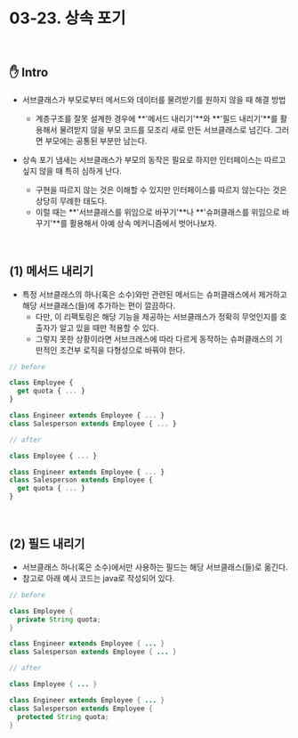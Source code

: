 # 03-23. 상속 포기

<br>

## :hand: Intro

- 서브클래스가 부모로부터 메서드와 데이터를 물려받기를 원하지 않을 때 해결 방법
  - 계층구조를 잘못 설계한 경우에 **'메서드 내리기'**와 **'필드 내리기'**를 활용해서 물려받지 않을 부모 코드를 모조리 새로 만든 서브클래스로 넘긴다. 그러면 부모에는 공통된 부분만 남는다.

- 상속 포기 냄새는 서브클래스가 부모의 동작은 필요로 하지만 인터페이스는 따르고 싶지 않을 때 특히 심하게 난다.
  - 구현을 따르지 않는 것은 이해할 수 있지만 인터페이스를 따르지 않는다는 것은 상당히 무례한 태도다.
  - 이럴 때는 **'서브클래스를 위임으로 바꾸기'**나 **'슈퍼클래스를 위임으로 바꾸기'**를 활용해서 아예 상속 메커니즘에서 벗어나보자.

<br>

## (1) 메서드 내리기

- 특정 서브클래스의 하나(혹은 소수)와만 관련된 메서드는 슈퍼클래스에서 제거하고 해당 서브클래스(들)에 추가하는 편이 깔끔하다.
  - 다만, 이 리팩토링은 해당 기능을 제공하는 서브클래스가 정확히 무엇인지를 호출자가 알고 있을 때만 적용할 수 있다.
  - 그렇지 못한 상황이라면 서브크래스에 따라 다르게 동작하는 슈퍼클래스의 기만적인 조건부 로직을 다형성으로 바꿔야 한다.


```javascript
// before

class Employee {
  get quota { ... }
}

class Engineer extends Employee { ... }
class Salesperson extends Employee { ... }
```

```javascript
// after

class Employee { ... }

class Engineer extends Employee { ... }
class Salesperson extends Employee {
  get quota { ... }
}
```

<br>

## (2) 필드 내리기

- 서브클래스 하나(혹은 소수)에서만 사용하는 필드는 해당 서브클래스(들)로 옮긴다.
- 참고로 아래 예시 코드는 java로 작성되어 있다.

``` java
// before

class Employee {
  private String quota;
}

class Engineer extends Employee { ... }
class Salesperson extends Employee { ... }
```

```java
// after

class Employee { ... }

class Engineer extends Employee { ... }
class Salesperson extends Employee {
  protected String quota;
}
```

